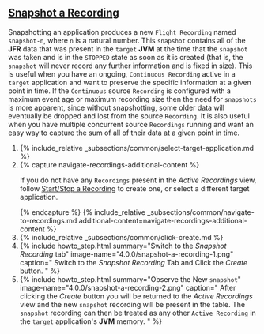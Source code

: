 ## [Snapshot a Recording](#snapshot-a-recording)
Snapshotting an application produces a new `Flight Recording` named `snapshot-n`,
where `n` is a natural number. This `snapshot` contains all of the **JFR** data that
was present in the <code>target</code> **JVM** at the time that the `snapshot` was taken and is in
the `STOPPED` state as soon as it is created (that is, the` snapshot` will never
record any further information and is fixed in size). This is useful when you
have an ongoing, `Continuous Recording` active in a <code>target</code> application and want
to preserve the specific information at a given point in time. If the
`Continuous` source `Recording` is configured with a maximum event age or maximum
recording size then the need for `snapshots` is more apparent, since without
snapshotting, some older data will eventually be dropped and lost from the
source `Recording`. It is also useful when you have multiple concurrent source
`Recordings` running and want an easy way to capture the sum of all of their data
at a given point in time.

<ol>
  <li>
    {% include_relative _subsections/common/select-target-application.md %}
  </li>
  <li>
    {% capture navigate-recordings-additional-content %}
      <p>
        If you do not have any <code>Recordings</code> present in the <i>Active Recordings</i>
        view, follow
        <a href="{{ page.url }}#startstop-a-recording">Start/Stop a Recording</a>
        to create one, or select a different target application.
      </p>
    {% endcapture %}
    {% include_relative _subsections/common/navigate-to-recordings.md additional-content=navigate-recordings-additional-content %}
  </li>
  <li>
    {% include_relative _subsections/common/click-create.md %}
  </li>
  <li>
    {% include howto_step.html
      summary="Switch to the <i>Snapshot Recording</i> tab"
      image-name="4.0.0/snapshot-a-recording-1.png"
      caption="
        Switch to the <i>Snapshot Recording</i> Tab and Click the <i>Create</i>
        button.
      "
    %}
  </li>
  <li>
    {% include howto_step.html
      summary="Observe the New <code>snapshot</code>"
      image-name="4.0.0/snapshot-a-recording-2.png"
      caption="
        After clicking the <i>Create</i> button you will be returned to the
        <i>Active Recordings</i> view and the new <code>snapshot</code> recording will be present
        in the table. The <code>snapshot</code> recording can then be treated as any other
        <code>Active Recording</code> in the <code>target</code> application's <b>JVM</b> memory.
      "
    %}
  </li>
</ol>
